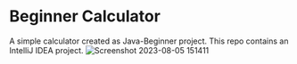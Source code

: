 # Beginner Calculator
A simple calculator created as Java-Beginner project.
This repo contains an IntelliJ IDEA project.
![Screenshot 2023-08-05 151411](https://github.com/pepperjackdev/beginner_calculator/assets/98756989/5e404eea-b5ae-44ba-bb7a-f80b7cadaf6a)
